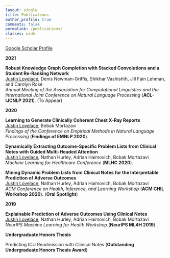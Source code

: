 ```yaml
---
layout: single
title: Publications
author_profile: true
comments: false
permalink: /publications/
classes: wide
---
```


[Google Scholar Profile](https://scholar.google.com/citations?user=WxMObpYAAAAJ&hl=en)

**2021**

**Robust Knowledge Graph Completion with Stacked Convolutions and a Student Re-Ranking Network** <br> <ins>Justin Lovelace</ins>, Denis Newman-Griffis, Shikhar Vashishth, Jill Fain Lehman, and Carolyn Rosé <br> 
*Annual Meeting of the Association for Computational Linguistics and the International Joint Conference on Natural Language Processing* (**ACL-IJCNLP 2021**). (To Appear)

**2020**

  **Learning to Generate Clinically Coherent Chest X-Ray Reports** <br> <ins>Justin Lovelace</ins>, Bobak Mortazavi <br>
  *Findings of the Conference on Empirical Methods in Natural Language Processing* (**Findings of EMNLP 2020**).

  **Dynamically Extracting Outcome-Specific Problem Lists from Clinical Notes with Guided Multi-Headed Attention** <br> <ins>Justin Lovelace</ins>, Nathan Hurley, Adrian Haimovich, Bobak Mortazavi <br> 
  *Machine Learning for Healthcare Conference* (**MLHC 2020**).

  **Mining Dynamic Problem Lists from Clinical Notes for the Interpretable Prediction of Adverse Outcomes** <br> 
  <ins>Justin Lovelace</ins>, Nathan Hurley, Adrian Haimovich, Bobak Mortazavi <br> 
  *ACM Conference on Health, Inference, and Learning Workshop* (**ACM CHIL Workshop 2020**). (**Oral Spotlight**)

**2019**

  **Explainable Prediction of Adverse Outcomes Using Clinical Notes** <br> <ins>Justin Lovelace</ins>, Nathan Hurley, Adrian Haimovich, Bobak Mortazavi <br>
  *NeurIPS Machine Learning for Health Workshop* (**NeurIPS ML4H 2019**) .


**Undergraduate Honors Thesis**

Predicting ICU Readmission with Clinical Notes (**Outstanding Undergraduate
Honors Thesis Award**)


